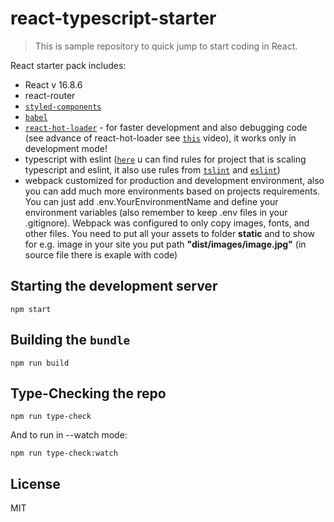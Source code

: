 # react-typescript-starter

> This is sample repository to quick jump to start coding in React.

React starter pack includes: 
+ React v 16.8.6
+ react-router
+ [`styled-components`](https://www.styled-components.com/docs)
+ [`babel`](https://babeljs.io/docs/en/index.html)
+ [`react-hot-loader`](http://gaearon.github.io/react-hot-loader/) - for faster development and also debugging code (see advance of react-hot-loader see [`this`](https://vimeo.com/100010922) video), it works only in development mode!
+ typescript with eslint ([`here`](https://github.com/typescript-eslint/typescript-eslint/tree/master/packages/eslint-plugin/docs/rules) u can find rules for project that is scaling typescript and eslint, it also use rules from [`tslint`](https://palantir.github.io/tslint/rules/) and [`eslint`](https://eslint.org/docs/rules/))
+ webpack customized for production and development environment, also you can add much more environments based on projects requirements. You can just add .env.YourEnvironmentName and define your environment variables (also remember to keep .env files in your .gitignore). Webpack was configured to only copy images, fonts, and other files. You need to put all your assets to folder <b>static</b> and to show for e.g. image in your site you put path <b>"dist/images/image.jpg"</b> (in source file there is exaple with code)



## Starting the development server

```shell
npm start
```

## Building the `bundle`

```shell
npm run build
```

## Type-Checking the repo

```shell
npm run type-check
```

And to run in --watch mode:

```shell
npm run type-check:watch
```


## License

MIT
